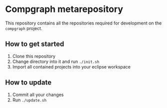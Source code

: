 # Compgraph metarepository
This repository contains all the repositories required for development on the
`compgraph` project.

## How to get started
1. Clone this repository
2. Change directory into it and run `./init.sh`
3. Import all contained projects into your eclipse workspace

## How to update
1. Commit all your changes
2. Run `./update.sh`
